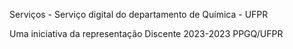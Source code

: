 Serviços - Serviço digital do departamento de Química - UFPR

Uma iniciativa da representação Discente 2023-2023 PPGQ/UFPR